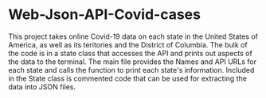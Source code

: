 # Web-Json-API-Covid-cases
This project takes online Covid-19 data on each state in the United States of America, as well as its teritories and the District of Columbia. The bulk of the code is in a state class that accesses the API and prints out aspects of the data to the terminal. The main file provides the Names and API URLs for each state and calls the function to print each state's information. Included in the State class is commented code that can be used for extracting the data into JSON files.
